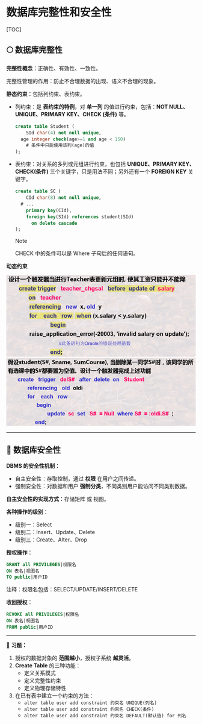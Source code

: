 # 数据库完整性和安全性

[TOC]

## 🌕 数据库完整性

**完整性概念**：正确性、有效性、一致性。

完整性管理的作用：防止不合理数据的出现、语义不合理的现象。

**静态约束**：包括列约束、表约束。

- 列约束：是 **表约束的特例**，对 **单一列** 的值进行约束，包括：**NOT NULL、UNIQUE、PRIMARY KEY、CHECK (条件)** 等。

  ```sql
  create table Student (
      SId char(4) not null unique,
  	age integer check(age>=1 and age < 150)
      # 条件中只能使用该列(age)的值
  );
  ```

- 表约束：对关系的多列或元组进行约束，也包括 **UNIQUE、PRIMARY KEY、CHECK(条件)** 三个关键字，只是用法不同；另外还有一个 **FOREIGN KEY** 关键字。

  ```sql
  create table SC (
      CId char(8) not null unique,
  	# ...
      primary key(CId),
      foreign key(SId) references student(SId) 
      	on delete cascade
  );
  ```

  > [!Note]
  >
  > CHECK 中的条件可以是 Where 子句后的任何语句。

**动态约束**

<center><img src="./image/trigger-1.png" width="550"></center>

<center><img src="./image/trigger-2.png" width="550"></center>

---

## 🔐 数据库安全性

**DBMS 的安全性机制**：

- 自主安全性：存取控制，通过 **权限** 在用户之间传递。
- 强制安全性：对数据和用户 **强制分类**，不同类别用户能访问不同类别数据。

**自主安全性的实现方式**：存储矩阵 或 视图。

**各种操作的级别**：

- 级别一：Select
- 级别二：Insert、Update、Delete
- 级别三：Create、Alter、Drop

**授权操作**：

```sql
GRANT all PRIVILEGES|权限名
ON 表名|视图名
TO public|用户ID
```

注释：权限名包括：SELECT/UPDATE/INSERT/DELETE

**收回授权**：

```sql
REVOKE all PRIVILEGES|权限名
ON 表名|视图名
FROM public|用户ID
```

---

📑 **习题：**

1. 授权的数据对象的 **范围越小**，授权子系统 **越灵活**。
2. **Create Table** 的三种功能：
   - 定义关系模式
   - 定义完整性约束
   - 定义物理存储特性
3. 在已有表中建立一个约束的方法：
   - `alter table user add constraint 约束名 UNIQUE(列名)`
   - `alter table user add constraint 约束名 CHECK(条件)`
   - `alter table user add constraint 约束名 DEFAULT(默认值) for 列名`